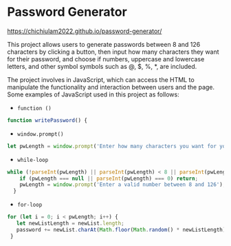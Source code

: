 # Password Generator 

https://chichiulam2022.github.io/password-generator/

This project allows users to generate passwords between 8 and 126 characters by clicking a button, then input how many characters they want for their password, and choose if numbers, uppercase and lowercase letters, and other symbol symbols such as @, $, %, *, are included.

The project involves in JavaScript, which can access the HTML to manipulate the functionality and interaction between users and the page. Some examples of JavaScript used in this project as follows:

* `function ()`
```JavaScript
function writePassword() {
```

* `window.prompt()`
```JavaScript
let pwLength = window.prompt('Enter how many characters you want for your password. Press 0 or cancel to exit.');
```


* `while-loop`
```JavaScript
while (!parseInt(pwLength) || parseInt(pwLength) < 8 || parseInt(pwLength) > 126) {
    if (pwLength === null || parseInt(pwLength) === 0) return;
    pwLength = window.prompt('Enter a valid number between 8 and 126');
  }
 ```
 
 * `for-loop`
 ```JavaScript
 for (let i = 0; i < pwLength; i++) {
    let newListLength = newList.length;
    password += newList.charAt(Math.floor(Math.random() * newListLength));
  }
  ```
